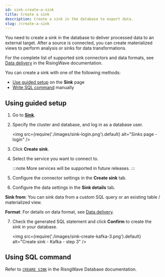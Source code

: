 ```yaml
---
id: sink-create-a-sink
title: Create a sink
description: Create a sink in the database to export data.
slug: /create-a-sink
---
```


You need to create a sink in the database to deliver processed data to an external target. After a source is connected, you can create materialized views to perform analysis or sinks for data transformations.

For the complete list of supported sink connectors and data formats, see [Data delivery](/docs/current/data-delivery/) in the RisingWave documentation.

You can create a sink with one of the following methods:

- [Use guided setup](#using-guided-setup) on the **Sink** page
- [Write SQL command](#using-sql-command) manually

## Using guided setup

1. Go to [**Sink**](https://cloud.risingwave.com/sink/).

2. Specify the cluster and database, and log in as a database user.

    <img
    src={require('./images/sink-login.png').default}
    alt="Sinks page - login"
    />

3. Click **Create sink**.

4. Select the service you want to connect to.

    :::note
    More services will be supported in future releases.
    :::

5. Configure the connector settings in the **Create sink** tab.

6. Configure the data settings in the **Sink details** tab.

  **Sink from**: You can sink data from a custom SQL query or an existing table / materialized view.

  **Format**: For details on data format, see [Data delivery](/docs/current/data-delivery/).
  
7. Check the generated SQL statement and click **Confirm** to create the sink in your database.

    <img
    src={require('./images/sink-create-kafka-3.png').default}
    alt="Create sink - Kafka - step 3"
    />

## Using SQL command

Refer to [`CREARE SINK`](/docs/current/sql-create-sink) in the RisngWave Database documentation.
